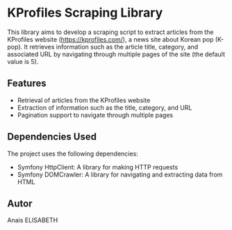 # KProfiles Scraping Library

This library aims to develop a scraping script to extract articles from the KProfiles website (https://kprofiles.com/), a news site about Korean pop (K-pop). It retrieves information such as the article title, category, and associated URL by navigating through multiple pages of the site (the default value is 5).

## Features

- Retrieval of articles from the KProfiles website
- Extraction of information such as the title, category, and URL
- Pagination support to navigate through multiple pages

## Dependencies Used

The project uses the following dependencies:

- Symfony HttpClient: A library for making HTTP requests
- Symfony DOMCrawler: A library for navigating and extracting data from HTML

## Autor

Anais ELISABETH


